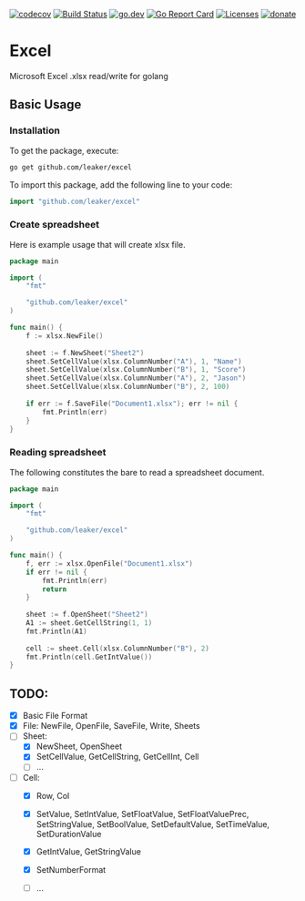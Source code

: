 [![codecov](https://codecov.io/gh/leaker/excel/branch/main/graph/badge.svg)](https://codecov.io/gh/leaker/excel)
[![Build Status](https://github.com/leaker/excel/workflows/build/badge.svg)](https://github.com/leaker/excel)
[![go.dev](https://img.shields.io/badge/go.dev-reference-007d9c?logo=go&logoColor=white)](https://pkg.go.dev/github.com/leaker/excel)
[![Go Report Card](https://goreportcard.com/badge/github.com/leaker/excel)](https://goreportcard.com/report/github.com/leaker/excel)
[![Licenses](https://img.shields.io/badge/license-bsd-orange.svg)](https://opensource.org/licenses/BSD-2-Clause)
[![donate](https://img.shields.io/badge/Donate-PayPal-green.svg)](about::blank)

# Excel

Microsoft Excel .xlsx read/write for golang

## Basic Usage

### Installation

To get the package, execute:

```bash
go get github.com/leaker/excel
```

To import this package, add the following line to your code:

```go
import "github.com/leaker/excel"
```

### Create spreadsheet

Here is example usage that will create xlsx file.

```go
package main

import (
    "fmt"

    "github.com/leaker/excel"
)

func main() {
    f := xlsx.NewFile()
    
    sheet := f.NewSheet("Sheet2")
	sheet.SetCellValue(xlsx.ColumnNumber("A"), 1, "Name")
	sheet.SetCellValue(xlsx.ColumnNumber("B"), 1, "Score")
	sheet.SetCellValue(xlsx.ColumnNumber("A"), 2, "Jason")
	sheet.SetCellValue(xlsx.ColumnNumber("B"), 2, 100)
    
    if err := f.SaveFile("Document1.xlsx"); err != nil {
        fmt.Println(err)
    }
}
```

### Reading spreadsheet

The following constitutes the bare to read a spreadsheet document.

```go
package main

import (
    "fmt"

    "github.com/leaker/excel"
)

func main() {
    f, err := xlsx.OpenFile("Document1.xlsx")
    if err != nil {
        fmt.Println(err)
        return
    }
    
    sheet := f.OpenSheet("Sheet2")
    A1 := sheet.GetCellString(1, 1)
    fmt.Println(A1)
    
    cell := sheet.Cell(xlsx.ColumnNumber("B"), 2)
    fmt.Println(cell.GetIntValue())
}
```

## TODO:

- [x] Basic File Format
- [x] File: NewFile, OpenFile, SaveFile, Write, Sheets
- [ ] Sheet:
    - [x] NewSheet, OpenSheet
    - [x] SetCellValue, GetCellString, GetCellInt, Cell
    - [ ] ...
- [ ] Cell:
    - [x] Row, Col
    - [x] SetValue, SetIntValue, SetFloatValue, SetFloatValuePrec, SetStringValue, SetBoolValue, SetDefaultValue,
      SetTimeValue, SetDurationValue
    - [x] GetIntValue, GetStringValue
    - [x] SetNumberFormat
    - [ ] ...

    